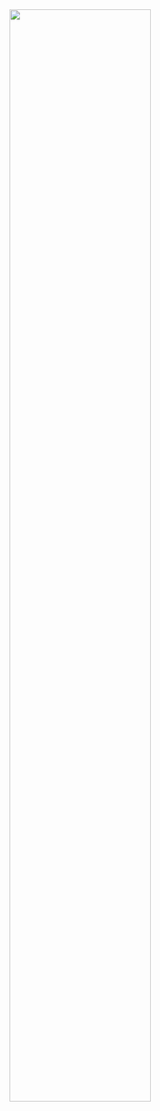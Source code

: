 <div align="left">
<img src="https://readme-typing-svg.demolab.com?font=Inconsolata&weight=500&size=50&duration=4000&pause=300&color=92C4F6&left=true&vLeft=true&multiline=true&repeat=false&random=false&width=1300&height=140&lines=Hello+World!" width="70%" />
<br><br>



